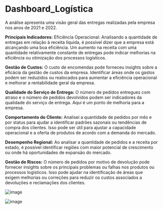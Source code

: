 # Dashboard_Logística
A análise apresenta uma visão geral das entregas realizadas pela empresa nos anos de 2021 e 2022.

**Principais Indicadores:**
Eficiência Operacional: Analisando a quantidade de entregas em relação à receita líquida, é possível dizer que a empresa está alcançando uma boa eficiência. Um aumento na receita com uma quantidade relativamente constante de entregas pode indicar melhorias na eficiência ou otimização dos processos logísticos.

**Gestão de Custos:** O custo de encomendas pode forneceu insights sobre a eficácia da gestão de custos da empresa. Identificar áreas onde os gastos podem ser reduzidos ou realocados para aumentar a eficiência operacional e melhorar a rentabilidade geral da empresa. 

**Qualidade do Serviço de Entrega:** O número de pedidos entregues com atraso e o número de pedidos devolvidos podem ser indicadores da qualidade do serviço de entrega. Aqui é um ponto de melhoria para a empresa.

**Comportamento do Cliente:** Analisei a quantidade de pedidos por mês e por status para ajudar a identificar padrões sazonais ou tendências de compra dos clientes. Isso pode ser útil para ajustar a capacidade operacional e a oferta de produtos de acordo com a demanda do mercado.


**Desempenho Regional:** Ao analisar a quantidade de pedidos e a receita por estado, é possível identificar regiões com maior potencial de crescimento ou onde há oportunidades de expansão do mercado.

**Gestão de Riscos:** O número de pedidos por motivo de devolução pode fornecer insights sobre os principais problemas ou falhas nos produtos ou processos logísticos. Isso pode ajudar na identificação de áreas que exigem melhorias ou correções para reduzir os custos associados a devoluções e reclamações dos clientes.

![image](https://github.com/user-attachments/assets/79c4871d-0215-41cf-b290-eaf6ba762546)

![image](https://github.com/user-attachments/assets/224bf30a-8be3-4342-811f-ce3c2ac91ba6)



